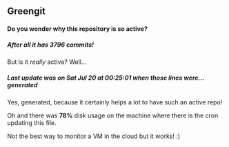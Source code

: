 ## Greengit

#### Do you wonder why this repository is so active?

##### After all it has 3796 commits!

But is it *really* active? Well...

##### Last update was on Sat Jul 20 at 00:25:01 when those lines were... generated

Yes, generated, because it certainly helps a lot to have such an active repo!

Oh and there was **78%** disk usage on the machine
where there is the cron updating this file.

Not the best way to monitor a VM in the cloud but it works! :)
